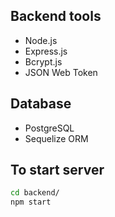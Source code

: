 ## Backend tools
* Node.js
* Express.js
* Bcrypt.js
* JSON Web Token

## Database
* PostgreSQL
* Sequelize ORM

## To start server
```bash
cd backend/
npm start
```
